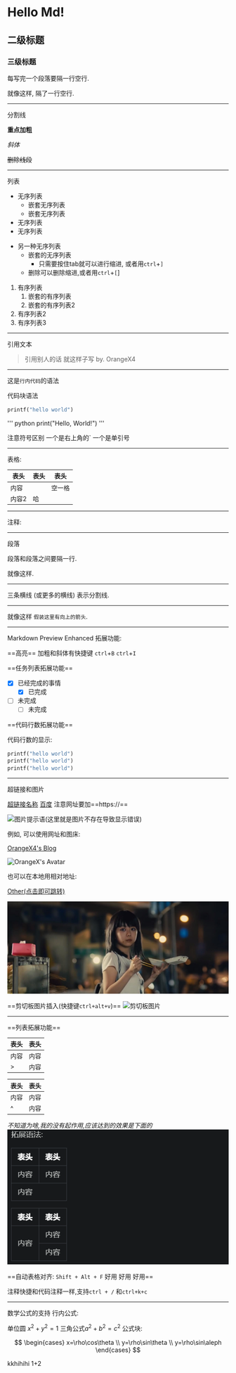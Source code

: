 # Hello Md!

## 二级标题

### 三级标题

每写完一个段落要隔一行空行.

就像这样, 隔了一行空行.

---

分割线

**重点加粗**

*斜体*

~~删除线段~~

---
列表

* 无序列表
    * 嵌套无序列表
    * 嵌套无序列表
* 无序列表
* 无序列表

- 另一种无序列表
  - 嵌套的无序列表
    - 只需要按住tab就可以进行缩进, 或者用`ctrl`+`]`
  - 删除可以删除缩进,或者用`ctrl`+`[`]

1. 有序列表
   1. 嵌套的有序列表
   2. 嵌套的有序列表2
2. 有序列表2
3. 有序列表3

---

引用文本

>引用别人的话
>就这样子写
>by. OrangeX4

---

这是`行内代码`的语法

代码块语法

``` python
printf("hello world")
```

''' python
print("Hello, World!")
'''

注意符号区别 一个是右上角的` 一个是单引号

---
表格:

| 表头  | 表头 | 表头   |
| ----- | ---- | ------ |
| 内容  |      | 空一格 |
| 内容2 | 哈   |        |

---
注释:
<!--我觉得分割线之后可以不用再换行-->

---
段落

段落和段落之间要隔一行.

就像这样.

---
三条横线 (或更多的横线) 表示分割线.

---

就像这样 `假装这里有向上的箭头`.

---
Markdown Preview Enhanced 拓展功能:

==高亮==
加粗和斜体有快捷键 `ctrl`+`B` `ctrl`+`I`

==任务列表拓展功能==

- [x] 已经完成的事情
  - [x] 已完成
- [ ] 未完成
  - [ ] 未完成

==代码行数拓展功能==

代码行数的显示:

``` python {.line-numbers}
printf("hello world")
printf("hello world")
printf("hello world")
```

---
超链接和图片

[超链接名称](链接地址)
[百度](https://baidu.com)
注意网址要加==https://==


![图片提示语(这里就是图片不存在导致显示错误)](图片地址)

例如, 可以使用网址和图床:

[OrangeX4's Blog](https://orangex4.cool/)

![OrangeX's Avatar](https://orangex4.cool/images/icons/profile.jpg)

也可以在本地用相对地址:

[Other(点击即可跳转)](other.md)

![OrangeX's Avatar](QQ图片20180909230830.jpg)

==剪切板图片插入(快捷键`ctrl+alt+v`)==
![剪切板图片](images/2022-09-22-09-28-12.png)

---
==列表拓展功能==

| 表头 | 表头 |
| ---- | ---- |
| 内容 | 内容 |
| >    | 内容 |

| 表头 | 表头 |
| ---- | ---- |
| 内容 | 内容 |
| ^    | 内容 |

*不知道为啥,我的没有起作用,应该达到的效果是下面的*
![](images/2022-09-22-09-34-17.png)

==自动表格对齐: `Shift + Alt + F` 好用 好用 好用==

注释快捷和代码注释一样,支持`ctrl + /` 和`ctrl+k+c`
<!-- 注释快捷和代码注释一样,支持`ctrl + /` 和`ctrl+k+c` -->

---
数学公式的支持
行内公式: 

单位圆 $x^2+y^2=1$
三角公式$a^2+b^2=c^2$
公式块:

$$
\begin{cases}
x=\rho\cos\theta \\
y=\rho\sin\theta \\
y=\rho\sin\aleph   
\end{cases}
$$

kkhihihi
1+2